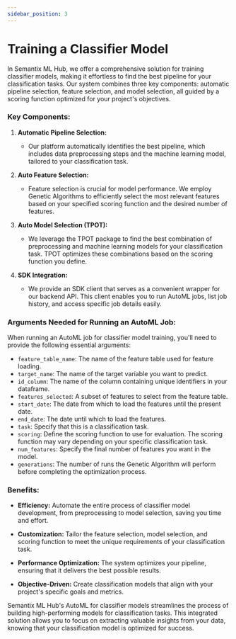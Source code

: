 ```yaml
---
sidebar_position: 3
---
```

# Training a Classifier Model

In Semantix ML Hub, we offer a comprehensive solution for training classifier models, making it effortless to find the best pipeline for your classification tasks. Our system combines three key components: automatic pipeline selection, feature selection, and model selection, all guided by a scoring function optimized for your project's objectives.

### Key Components:

1. **Automatic Pipeline Selection:**
   - Our platform automatically identifies the best pipeline, which includes data preprocessing steps and the machine learning model, tailored to your classification task.

2. **Auto Feature Selection:**
   - Feature selection is crucial for model performance. We employ Genetic Algorithms to efficiently select the most relevant features based on your specified scoring function and the desired number of features.

3. **Auto Model Selection (TPOT):**
   - We leverage the TPOT package to find the best combination of preprocessing and machine learning models for your classification task. TPOT optimizes these combinations based on the scoring function you define.

4. **SDK Integration:**
   - We provide an SDK client that serves as a convenient wrapper for our backend API. This client enables you to run AutoML jobs, list job history, and access specific job details easily.

### Arguments Needed for Running an AutoML Job:

When running an AutoML job for classifier model training, you'll need to provide the following essential arguments:

- `feature_table_name`: The name of the feature table used for feature loading.
- `target_name`: The name of the target variable you want to predict.
- `id_column`: The name of the column containing unique identifiers in your dataframe.
- `features_selected`: A subset of features to select from the feature table.
- `start_date`: The date from which to load the features until the present date.
- `end_date`: The date until which to load the features.
- `task`: Specify that this is a classification task.
- `scoring`: Define the scoring function to use for evaluation. The scoring function may vary depending on your specific classification task.
- `num_features`: Specify the final number of features you want in the model.
- `generations`: The number of runs the Genetic Algorithm will perform before completing the optimization process.

### Benefits:

- **Efficiency:** Automate the entire process of classifier model development, from preprocessing to model selection, saving you time and effort.

- **Customization:** Tailor the feature selection, model selection, and scoring function to meet the unique requirements of your classification task.

- **Performance Optimization:** The system optimizes your pipeline, ensuring that it delivers the best possible results.

- **Objective-Driven:** Create classification models that align with your project's specific goals and metrics.

Semantix ML Hub's AutoML for classifier models streamlines the process of building high-performing models for classification tasks. This integrated solution allows you to focus on extracting valuable insights from your data, knowing that your classification model is optimized for success.